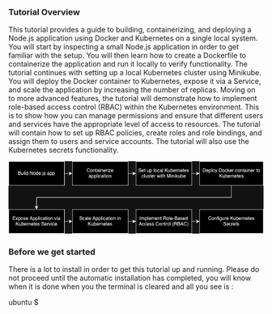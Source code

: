 ### Tutorial Overview
This tutorial provides a guide to building, containerizing, and deploying a Node.js application using Docker and Kubernetes on a single local system. You will start by inspecting a small Node.js application in order to get familiar with the setup. You will then learn how to create a Dockerfile to containerize the application and run it locally to verify functionality. The tutorial continues with setting up a local Kubernetes cluster using Minikube. You will deploy the Docker container to Kubernetes, expose it via a Service, and scale the application by increasing the number of replicas. Moving on to more advanced features, the tutorial will demonstrate how to implement role-based access control (RBAC) within the Kubernetes environment. This is to show how you can manage permissions and ensure that different users and services have the appropriate level of access to resources. The tutorial will contain how to set up RBAC policies, create roles and role bindings, and assign them to users and service accounts. The tutorial will also use the Kubernetes secrets functionality.

![Alt text](../tutorial/assets/images/flowchart.png "Flowchart")

### Before we get started
There is a lot to install in order to get this tutorial up and running. Please do not proceed until the automatic installation has completed, you will know when it is done when you the terminal is cleared and all you see is :

ubuntu $ 